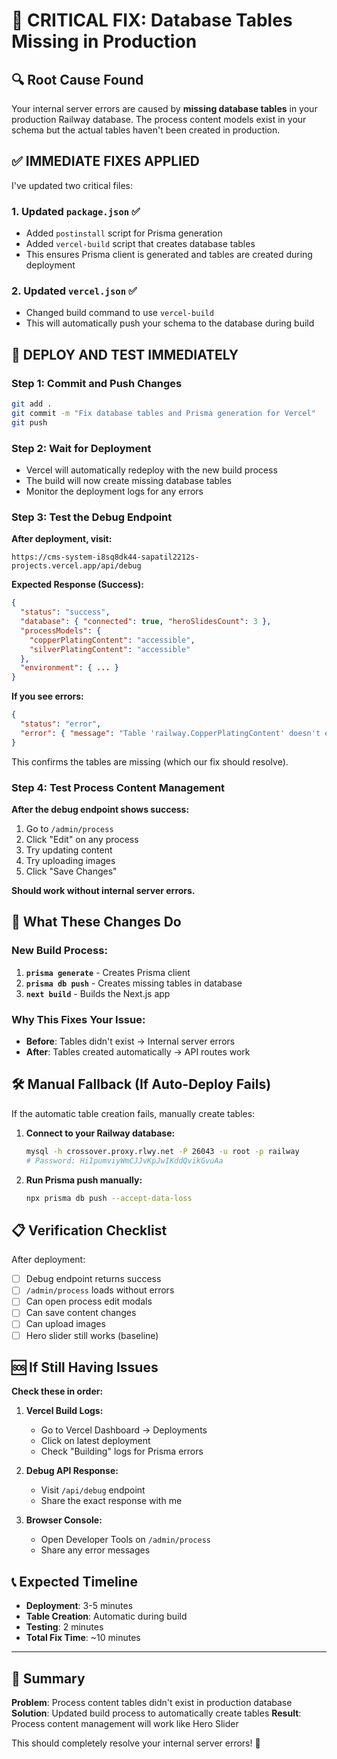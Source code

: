 # 🚨 CRITICAL FIX: Database Tables Missing in Production

## 🔍 Root Cause Found

Your internal server errors are caused by **missing database tables** in your production Railway database. The process content models exist in your schema but the actual tables haven't been created in production.

## ✅ IMMEDIATE FIXES APPLIED

I've updated two critical files:

### 1. Updated `package.json` ✅
- Added `postinstall` script for Prisma generation
- Added `vercel-build` script that creates database tables
- This ensures Prisma client is generated and tables are created during deployment

### 2. Updated `vercel.json` ✅  
- Changed build command to use `vercel-build`
- This will automatically push your schema to the database during build

## 🚀 DEPLOY AND TEST IMMEDIATELY

### Step 1: Commit and Push Changes
```bash
git add .
git commit -m "Fix database tables and Prisma generation for Vercel"
git push
```

### Step 2: Wait for Deployment
- Vercel will automatically redeploy with the new build process
- The build will now create missing database tables
- Monitor the deployment logs for any errors

### Step 3: Test the Debug Endpoint
**After deployment, visit:**
```
https://cms-system-i8sq8dk44-sapatil2212s-projects.vercel.app/api/debug
```

**Expected Response (Success):**
```json
{
  "status": "success",
  "database": { "connected": true, "heroSlidesCount": 3 },
  "processModels": {
    "copperPlatingContent": "accessible",
    "silverPlatingContent": "accessible"
  },
  "environment": { ... }
}
```

**If you see errors:**
```json
{
  "status": "error",
  "error": { "message": "Table 'railway.CopperPlatingContent' doesn't exist" }
}
```
This confirms the tables are missing (which our fix should resolve).

### Step 4: Test Process Content Management
**After the debug endpoint shows success:**

1. Go to `/admin/process`
2. Click "Edit" on any process
3. Try updating content
4. Try uploading images
5. Click "Save Changes"

**Should work without internal server errors.**

## 🔧 What These Changes Do

### New Build Process:
1. **`prisma generate`** - Creates Prisma client
2. **`prisma db push`** - Creates missing tables in database  
3. **`next build`** - Builds the Next.js app

### Why This Fixes Your Issue:
- **Before**: Tables didn't exist → Internal server errors
- **After**: Tables created automatically → API routes work

## 🛠️ Manual Fallback (If Auto-Deploy Fails)

If the automatic table creation fails, manually create tables:

1. **Connect to your Railway database:**
   ```bash
   mysql -h crossover.proxy.rlwy.net -P 26043 -u root -p railway
   # Password: HiIpumviyWmCJJvKpJwIKddQvikGvuAa
   ```

2. **Run Prisma push manually:**
   ```bash
   npx prisma db push --accept-data-loss
   ```

## 📋 Verification Checklist

After deployment:

- [ ] Debug endpoint returns success
- [ ] `/admin/process` loads without errors
- [ ] Can open process edit modals
- [ ] Can save content changes
- [ ] Can upload images
- [ ] Hero slider still works (baseline)

## 🆘 If Still Having Issues

**Check these in order:**

1. **Vercel Build Logs:**
   - Go to Vercel Dashboard → Deployments
   - Click on latest deployment
   - Check "Building" logs for Prisma errors

2. **Debug API Response:**
   - Visit `/api/debug` endpoint
   - Share the exact response with me

3. **Browser Console:**
   - Open Developer Tools on `/admin/process`
   - Share any error messages

## 📞 Expected Timeline

- **Deployment**: 3-5 minutes
- **Table Creation**: Automatic during build
- **Testing**: 2 minutes
- **Total Fix Time**: ~10 minutes

---

## 🎯 Summary

**Problem**: Process content tables didn't exist in production database
**Solution**: Updated build process to automatically create tables
**Result**: Process content management will work like Hero Slider

This should completely resolve your internal server errors! 🚀